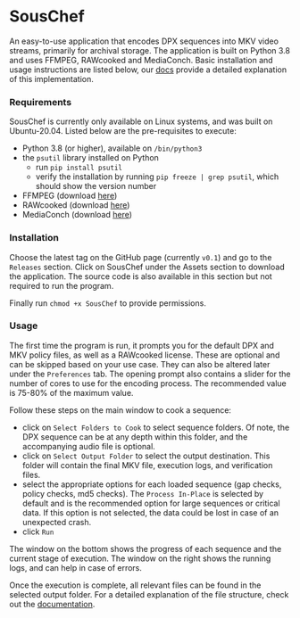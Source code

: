 # SousChef

An easy-to-use application that encodes DPX sequences into MKV video streams, primarily for archival storage.
The application is built on Python 3.8 and uses FFMPEG, RAWcooked and MediaConch. Basic installation
and usage instructions are listed below, our [docs](https://souschef.readthedocs.io/en/latest/index.html) provide a detailed
explanation of this implementation.

### Requirements

SousChef is currently only available on Linux systems, and was built on Ubuntu-20.04. Listed below are the pre-requisites to execute: 
- Python 3.8 (or higher), available on `/bin/python3`
- the `psutil` library installed on Python
  - run `pip install psutil`
  - verify the installation by running `pip freeze | grep psutil`, which should show the version number
- FFMPEG (download [here](https://www.ffmpeg.org/download.html))
- RAWcooked (download [here](https://mediaarea.net/RAWcooked/Download))
- MediaConch (download [here](https://mediaarea.net/MediaConch/Download))


### Installation

Choose the latest tag on the GitHub page (currently `v0.1`) and go to the `Releases` section. Click on SousChef under
the Assets section to download the application. The source code is also available in this section but not required to
run the program. 

Finally run `chmod +x SousChef` to provide permissions. 


### Usage

The first time the program is run, it prompts you for the default DPX and MKV policy files, as well as a RAWcooked license. 
These are optional and can be skipped based on your use case. They can also be altered later under the `Preferences` tab. The opening
prompt also contains a slider for the number of cores to use for the encoding process. The recommended value is 75-80% of the maximum value. 

Follow these steps on the main window to cook a sequence:
- click on `Select Folders to Cook` to select sequence folders. Of note, the DPX sequence can be at any depth
within this folder, and the accompanying audio file is optional.
- click on `Select Output Folder` to select the output destination. This folder will contain the final MKV file,
execution logs, and verification files.
- select the appropriate options for each loaded sequence (gap checks, policy checks, md5 checks). The `Process In-Place`
is selected by default and is the recommended option for large sequences or critical data. If this option is not selected,
the data could be lost in case of an unexpected crash.
- click `Run`

The window on the bottom shows the progress of each sequence and the current stage of execution. The window on the right shows
the running logs, and can help in case of errors.

Once the execution is complete, all relevant files can be found in the selected output folder. For a detailed explanation
of the file structure, check out the [documentation](https://souschef.readthedocs.io/en/latest/index.html).